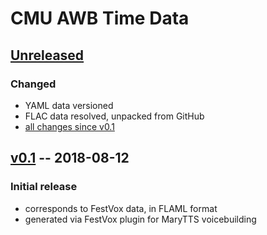 CMU AWB Time Data
=================

[Unreleased]
------------

### Changed

- YAML data versioned
- FLAC data resolved, unpacked from GitHub
- [all changes since v0.1]

[v0.1] -- 2018-08-12
--------------------

### Initial release

- corresponds to FestVox data, in FLAML format
- generated via FestVox plugin for MaryTTS voicebuilding

[Unreleased]: https://github.com/psibre/cmu-awb-time-data/tree/master
[all changes since v0.1]: https://github.com/psibre/cmu-awb-time-data/compare/v0.1...HEAD
[v0.1]: https://github.com/psibre/cmu-awb-time-data/releases/tag/v0.1
